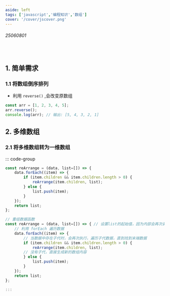 ```yaml
---
aside: left
tags: ['javascript','编程知识','数组']
cover: '/cover/jscover.png'
---
```



###### 25060801
 
<br/>
 
## 1. 简单需求

### 1.1 将数组倒序排列

- 利用 `reverse()` ,会改变原数组

```js
const arr = [1, 2, 3, 4, 5];
arr.reverse();
console.log(arr); // 输出: [5, 4, 3, 2, 1]
```


## 2. 多维数组

### 2.1 将多维数组转为一维数组


::: code-group

```js [示例]
const reArrange = (data, list=[]) => {
    data.forEach((item) => {
        if (item.children && item.children.length > 0) {
            reArrange(item.children, list);
        } else {
            list.push(item);
        }
    });
    return list;
};
```



```js [详解]
// 重组数据函数
const reArrange = (data, list=[]) => { // 设置list的起始值，因为内部会再次调用函数，必须存在list变量
    // 利用 forEach 遍历数据
    data.forEach((item) => {
        // 当数据中存在子代时，会再次执行，遍历子代数据，直到找到末端数据
        if (item.children && item.children.length > 0) {
            reArrange(item.children, list);
        // 没有子代，直接生成新的数组内容
        } else {
            list.push(item);
        }
    });
    return list;
};

:::